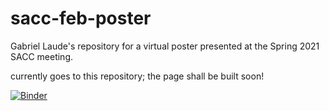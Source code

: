 # sacc-feb-poster

Gabriel Laude's repository for a virtual poster presented at the Spring 2021 SACC meeting.

<More information> currently goes to this repository; the <More information> page shall be built soon!



[![Binder](https://mybinder.org/badge_logo.svg)](https://mybinder.org/v2/gh/gabriel-laude/sacc-feb-poster.git/HEAD)


